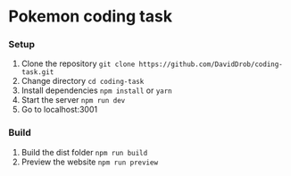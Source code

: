 # Pokemon coding task

### Setup

1. Clone the repository
`git clone https://github.com/DavidDrob/coding-task.git`
2. Change directory
`cd coding-task`
3. Install dependencies
`npm install` or `yarn`
4. Start the server
`npm run dev`
5. Go to localhost:3001

### Build

1. Build the dist folder
`npm run build`
2. Preview the website
`npm run preview`
